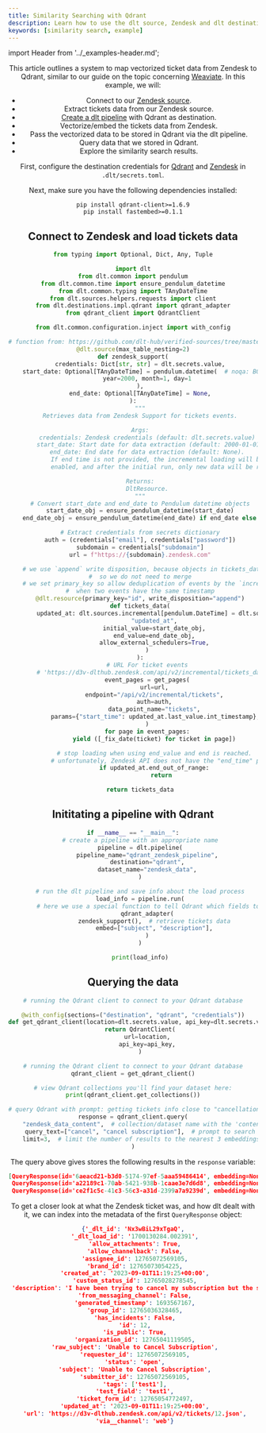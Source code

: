 ```yaml
---
title: Similarity Searching with Qdrant
description: Learn how to use the dlt source, Zendesk and dlt destination, Qdrant to conduct a similarity search on your tickets data.
keywords: [similarity search, example]
---
```

import Header from '../_examples-header.md';

<Header
    intro="In this tutorial, you will learn how to do use dlt to store your
    vectorized Zendesk tickets data in the dlt destination: Qdrant. You can
    use Qdrant's vectorization and similarity searching capabilities on your tickets data,
    while using dlt as a medium to automate your pipeline."
    slug="qdrant_zendesk"
    run_file="qdrant"
    destination="qdrant"
/>

This article outlines a system to map vectorized ticket data from Zendesk to Qdrant, similar to our guide on the topic concerning [Weaviate](https://dlthub.com/docs/dlt-ecosystem/destinations/qdrant). In this example, we will:
- Connect to our [Zendesk source](https://dlthub.com/docs/dlt-ecosystem/verified-sources/zendesk).
- Extract tickets data from our Zendesk source.
- [Create a dlt pipeline](https://dlthub.com/docs/walkthroughs/create-a-pipeline) with Qdrant as destination.
- Vectorize/embed the tickets data from Zendesk.
- Pass the vectorized data to be stored in Qdrant via the dlt pipeline.
- Query data that we stored in Qdrant.
- Explore the similarity search results.

First, configure the destination credentials for [Qdrant](https://dlthub.com/docs/dlt-ecosystem/destinations/qdrant#setup-guide) and [Zendesk](https://dlthub.com/docs/walkthroughs/zendesk-weaviate#configuration) in `.dlt/secrets.toml`.

Next, make sure you have the following dependencies installed:

```commandline
pip install qdrant-client>=1.6.9
pip install fastembed>=0.1.1
```

## Connect to Zendesk and load tickets data

<!--@@@DLT_SNIPPET_START ./code/qdrant-snippets.py::zendesk_conn-->
```py
from typing import Optional, Dict, Any, Tuple

import dlt
from dlt.common import pendulum
from dlt.common.time import ensure_pendulum_datetime
from dlt.common.typing import TAnyDateTime
from dlt.sources.helpers.requests import client
from dlt.destinations.impl.qdrant import qdrant_adapter
from qdrant_client import QdrantClient

from dlt.common.configuration.inject import with_config

# function from: https://github.com/dlt-hub/verified-sources/tree/master/sources/zendesk
@dlt.source(max_table_nesting=2)
def zendesk_support(
    credentials: Dict[str, str] = dlt.secrets.value,
    start_date: Optional[TAnyDateTime] = pendulum.datetime(  # noqa: B008
        year=2000, month=1, day=1
    ),
    end_date: Optional[TAnyDateTime] = None,
):
    """
    Retrieves data from Zendesk Support for tickets events.

    Args:
        credentials: Zendesk credentials (default: dlt.secrets.value)
        start_date: Start date for data extraction (default: 2000-01-01)
        end_date: End date for data extraction (default: None).
            If end time is not provided, the incremental loading will be
            enabled, and after the initial run, only new data will be retrieved.

    Returns:
        DltResource.
    """
    # Convert start_date and end_date to Pendulum datetime objects
    start_date_obj = ensure_pendulum_datetime(start_date)
    end_date_obj = ensure_pendulum_datetime(end_date) if end_date else None

    # Extract credentials from secrets dictionary
    auth = (credentials["email"], credentials["password"])
    subdomain = credentials["subdomain"]
    url = f"https://{subdomain}.zendesk.com"

    # we use `append` write disposition, because objects in tickets_data endpoint are never updated
    #  so we do not need to merge
    # we set primary_key so allow deduplication of events by the `incremental` below in the rare case
    #  when two events have the same timestamp
    @dlt.resource(primary_key="id", write_disposition="append")
    def tickets_data(
        updated_at: dlt.sources.incremental[pendulum.DateTime] = dlt.sources.incremental(
            "updated_at",
            initial_value=start_date_obj,
            end_value=end_date_obj,
            allow_external_schedulers=True,
        )
    ):
        # URL For ticket events
        # 'https://d3v-dlthub.zendesk.com/api/v2/incremental/tickets_data.json?start_time=946684800'
        event_pages = get_pages(
            url=url,
            endpoint="/api/v2/incremental/tickets",
            auth=auth,
            data_point_name="tickets",
            params={"start_time": updated_at.last_value.int_timestamp},
        )
        for page in event_pages:
            yield ([_fix_date(ticket) for ticket in page])

            # stop loading when using end_value and end is reached.
            # unfortunately, Zendesk API does not have the "end_time" parameter, so we stop iterating ourselves
            if updated_at.end_out_of_range:
                return

    return tickets_data
```
<!--@@@DLT_SNIPPET_END ./code/qdrant-snippets.py::zendesk_conn-->

## Inititating a pipeline with Qdrant
<!--@@@DLT_SNIPPET_START ./code/qdrant-snippets.py::main_code-->
```py
if __name__ == "__main__":
    # create a pipeline with an appropriate name
    pipeline = dlt.pipeline(
        pipeline_name="qdrant_zendesk_pipeline",
        destination="qdrant",
        dataset_name="zendesk_data",
    )

    # run the dlt pipeline and save info about the load process
    load_info = pipeline.run(
        # here we use a special function to tell Qdrant which fields to embed
        qdrant_adapter(
            zendesk_support(),  # retrieve tickets data
            embed=["subject", "description"],
        )
    )

    print(load_info)
```
<!--@@@DLT_SNIPPET_END ./code/qdrant-snippets.py::main_code-->
## Querying the data

<!--@@@DLT_SNIPPET_START ./code/qdrant-snippets.py::declare_qdrant_client-->
```py
# running the Qdrant client to connect to your Qdrant database

@with_config(sections=("destination", "qdrant", "credentials"))
def get_qdrant_client(location=dlt.secrets.value, api_key=dlt.secrets.value):
    return QdrantClient(
        url=location,
        api_key=api_key,
    )

# running the Qdrant client to connect to your Qdrant database
qdrant_client = get_qdrant_client()

# view Qdrant collections you'll find your dataset here:
print(qdrant_client.get_collections())
```
<!--@@@DLT_SNIPPET_END ./code/qdrant-snippets.py::declare_qdrant_client-->

<!--@@@DLT_SNIPPET_START ./code/qdrant-snippets.py::get_response-->
```py
# query Qdrant with prompt: getting tickets info close to "cancellation"
response = qdrant_client.query(
    "zendesk_data_content",  # collection/dataset name with the 'content' suffix -> tickets content table
    query_text=["cancel", "cancel subscription"],  # prompt to search
    limit=3,  # limit the number of results to the nearest 3 embeddings
)
```
<!--@@@DLT_SNIPPET_END ./code/qdrant-snippets.py::get_response-->

The query above gives stores the following results in the `response` variable:
```json
[QueryResponse(id='6aeacd21-b3d0-5174-97ef-5aaa59486414', embedding=None, metadata={'_dlt_id': 'Nx3wBiL29xTgaQ', '_dlt_load_id': '1700130284.002391', 'allow_attachments': True, 'allow_channelback': False, 'assignee_id': 12765072569105, 'brand_id': 12765073054225, 'created_at': '2023-09-01T11:19:25+00:00', 'custom_status_id': 12765028278545, 'description': 'I have been trying to cancel my subscription but the system won’t let me do it. Can you please help?', 'from_messaging_channel': False, 'generated_timestamp': 1693567167, 'group_id': 12765036328465, 'has_incidents': False, 'id': 12, 'is_public': True, 'organization_id': 12765041119505, 'raw_subject': 'Unable to Cancel Subscription', 'requester_id': 12765072569105, 'status': 'open', 'subject': 'Unable to Cancel Subscription', 'submitter_id': 12765072569105, 'tags': ['test1'], 'test_field': 'test1', 'ticket_form_id': 12765054772497, 'updated_at': '2023-09-01T11:19:25+00:00', 'url': 'https://d3v-dlthub.zendesk.com/api/v2/tickets/12.json', 'via__channel': 'web'}, document='', score=0.89545774),
 QueryResponse(id='a22189c1-70ab-5421-938b-1caae3e7d6d8', embedding=None, metadata={'_dlt_id': 'bc/xloksL89EUg', '_dlt_load_id': '1700130284.002391', 'allow_attachments': True, 'allow_channelback': False, 'assignee_id': 12765072569105, 'brand_id': 12765073054225, 'created_at': '2023-07-18T17:23:42+00:00', 'custom_status_id': 12765028278545, 'description': 'ABCDEF', 'from_messaging_channel': False, 'generated_timestamp': 1689701023, 'group_id': 12765036328465, 'has_incidents': False, 'id': 4, 'is_public': True, 'organization_id': 12765041119505, 'raw_subject': 'What is this ticket', 'requester_id': 12765072569105, 'status': 'open', 'subject': 'What is this ticket', 'submitter_id': 12765072569105, 'tags': ['test1'], 'test_field': 'test1', 'ticket_form_id': 12765054772497, 'updated_at': '2023-07-18T17:23:42+00:00', 'url': 'https://d3v-dlthub.zendesk.com/api/v2/tickets/4.json', 'via__channel': 'web'}, document='', score=0.8643349),
 QueryResponse(id='ce2f1c5c-41c3-56c3-a31d-2399a7a9239d', embedding=None, metadata={'_dlt_id': 'ZMuFJZo0AJxV4A', '_dlt_load_id': '1700130284.002391', 'allow_attachments': True, 'allow_channelback': False, 'assignee_id': 12765072569105, 'brand_id': 12765073054225, 'created_at': '2023-03-14T10:52:28+00:00', 'custom_status_id': 12765028278545, 'description': 'X', 'from_messaging_channel': False, 'generated_timestamp': 1696163084, 'group_id': 12765036328465, 'has_incidents': False, 'id': 2, 'is_public': True, 'priority': 'high', 'raw_subject': 'SCRUBBED', 'requester_id': 13726460510097, 'status': 'deleted', 'subject': 'SCRUBBED', 'submitter_id': 12765072569105, 'tags': [], 'ticket_form_id': 13726337882769, 'type': 'question', 'updated_at': '2023-09-01T12:10:35+00:00', 'url': 'https://d3v-dlthub.zendesk.com/api/v2/tickets/2.json', 'via__channel': 'web'}, document='', score=0.8467072)]
```
To get a closer look at what the Zendesk ticket was, and how dlt dealt with it, we can index into the metadata of the first `QueryResponse` object:
```json lines
{'_dlt_id': 'Nx3wBiL29xTgaQ',
 '_dlt_load_id': '1700130284.002391',
 'allow_attachments': True,
 'allow_channelback': False,
 'assignee_id': 12765072569105,
 'brand_id': 12765073054225,
 'created_at': '2023-09-01T11:19:25+00:00',
 'custom_status_id': 12765028278545,
 'description': 'I have been trying to cancel my subscription but the system won’t let me do it. Can you please help?',
 'from_messaging_channel': False,
 'generated_timestamp': 1693567167,
 'group_id': 12765036328465,
 'has_incidents': False,
 'id': 12,
 'is_public': True,
 'organization_id': 12765041119505,
 'raw_subject': 'Unable to Cancel Subscription',
 'requester_id': 12765072569105,
 'status': 'open',
 'subject': 'Unable to Cancel Subscription',
 'submitter_id': 12765072569105,
 'tags': ['test1'],
 'test_field': 'test1',
 'ticket_form_id': 12765054772497,
 'updated_at': '2023-09-01T11:19:25+00:00',
 'url': 'https://d3v-dlthub.zendesk.com/api/v2/tickets/12.json',
 'via__channel': 'web'}
```